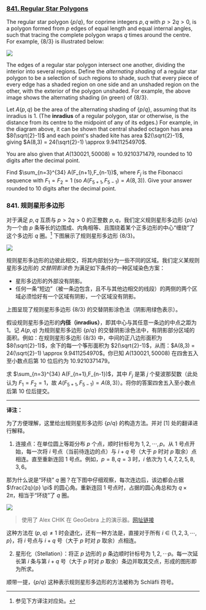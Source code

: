 ###  [841. Regular Star Polygons](https://projecteuler.net/problem=841)

The regular star polygon $\{p/q\}$, for coprime integers $p,q$ with $p \gt 2q \gt 0$, is a polygon formed from $p$ edges of equal length and equal internal angles, such that tracing the complete polygon wraps $q$ times around the centre. For example, $\{8/3\}$ is illustrated below:

![](https://pe.xiaoyaowudi.com/resources/images/0841_star_polygon_8_3.png?1680515338)

The edges of a regular star polygon intersect one another, dividing the interior into several regions. Define the *alternating shading* of a regular star polygon to be a selection of such regions to shade, such that every piece of every edge has a shaded region on one side and an unshaded region on the other, with the exterior of the polygon unshaded. For example, the above image shows the alternating shading (in green) of $\{8/3\}$.

Let $A(p, q)$ be the area of the alternating shading of $\{p/q\}$, assuming that its inradius is $1$. (The **inradius** of a regular polygon, star or otherwise, is the distance from its centre to the midpoint of any of its edges.) For example, in the diagram above, it can be shown that central shaded octagon has area $8(\sqrt{2}-1)$ and each point's shaded kite has area $2(\sqrt{2}-1)$, giving $A(8,3) = 24(\sqrt{2}-1) \approx 9.9411254970$.

You are also given that $A(130021, 50008)\approx 10.9210371479$, rounded to $10$ digits after the decimal point.

Find $\sum_{n=3}^{34} A(F_{n+1},F_{n-1})$, where $F_j$ is the Fibonacci sequence with $F_1=F_2=1$ (so $A(F_{5+1},F_{5-1}) = A(8,3)$). Give your answer rounded to $10$ digits after the decimal point.

###  841. 规则星形多边形

对于满足 $p, q$ 互质与 $p \gt 2q \gt 0$ 的正整数 $p, q$，我们定义规则星形多边形 $\{p/q\}$ 为一个由 $p$ 条等长的边围成、内角相等、且围绕着某个正多边形的中心“缠绕”了这个多边形 $q$ 圈。[^1] 下图展示了规则星形多边形 $\{8/3\}$。

![](https://pe.xiaoyaowudi.com/resources/images/0841_star_polygon_8_3.png?1680515338)

规则星形多边形的边彼此相交，将其内部划分为一些不同的区域。我们定义某规则星形多边形的 *交替阴影涂色* 为满足如下条件的一种区域染色方案：

* 星形多边形的外部没有阴影。
* 任何一条“短边”（被一条边包含，且不与其他边相交的线段）的两侧的两个区域必须恰好有一个区域有阴影，一个区域没有阴影。

上图呈现了规则星形多边形 $\{8/3\}$ 的交替阴影涂色法（阴影用绿色表示）。

假设规则星形多边形的**内径（inradius）**，即其中心与其任意一条边的中点之距为 $1$。记 $A(p, q)$ 为规则星形多边形 $\{p/q\}$ 的交替阴影涂色法中，有阴影部分区域的面积。例如：在规则星形多边形 $\{8/3\}$ 中，中间的正八边形面积为 $8(\sqrt{2}-1)$，余下的每一个筝形面积为 $2(\sqrt{2}-1)$，从而：$A(8,3) = 24(\sqrt{2}-1) \approx 9.9411254970$。你已知 $A(130021, 50008)$ 在四舍五入至小数点后第 $10$ 位后约为 $10.9210371479$。

求 $\sum_{n=3}^{34} A(F_{n+1},F_{n-1})$，其中 $F_j$ 是第 $j$ 个斐波那契数（此处认为 $F_1=F_2=1$，故 $A(F_{5+1},F_{5-1}) = A(8,3)$）。将你的答案四舍五入至小数点后第 $10$ 位后提交。

[^1]: 参见下方译注对应处。

-----------------------------------

**译注：**

为了方便理解，这里给出规则星形多边形 $\{p/q\}$ 的构造方法。并对 [1] 处的翻译进行解释。

1. 连接点：在单位圆上等距分布 $p$ 个点，顺时针标号为 $1, 2, \cdots, p$。从 $1$ 号点开始，每一次将 $i$ 号点（当前待连边的点）与 $i + q$ 号（大于 $p$ 时对 $p$ 取余）点相连。直至重新连回 $1$ 号点。例如，$p = 8, q = 3$ 时，$i$ 依次为 $1, 4, 7, 2, 5, 8, 3, 6$。

那为什么说是“环绕” $q$ 圈？在下图中仔细观察，每次连边后，该边都会占据 $\frac{2q}{p} \pi$ 的圆心角。重新连回 $1$ 号点时，占据的圆心角总和为 $q \times 2\pi$，相当于“环绕”了 $q$ 圈。

![](C:\Users\DELL\Desktop\star_polygon.PNG) 
> 使用了 Alex CHIK 在 GeoGebra 上的演示器。[网址链接](https://www.geogebra.org/material/show/id/tYUSwUxw)

这种方法在 $(p, q) \neq 1$ 时会退化，还有一种方法是，直接对于所有 $i \in \{1, 2, 3, \cdots, p\}$，将 $i$ 号点与 $i + q$ 号（大于 $p$ 时对 $p$ 取余）点相连。

2. 星形化（Stellation）：将正 $p$ 边形的 $p$ 条边顺时针标号为 $1, 2, \cdots p$。每一次延长第 $i$ 条与第 $i + q$ 号（大于 $p$ 时对 $p$ 取余）条边并取其交点，形成的图形即为所求。

顺带一提，$\{p/q\}$ 这种表示规则星形多边形的方法被称为 Schläfli 符号。


